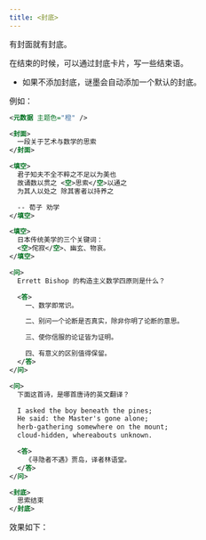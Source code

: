 ```yaml
---
title: <封底>
---
```


有封面就有封底。

在结束的时候，可以通过封底卡片，写一些结束语。

- 如果不添加封底，谜墨会自动添加一个默认的封底。

例如：

```xml
<元数据 主题色="橙" />

<封面>
  一段关于艺术与数学的思索
</封面>

<填空>
  君子知夫不全不粹之不足以为美也
  故诵数以贯之 <空>思索</空>以通之
  为其人以处之 除其害者以持养之

  -- 荀子 劝学
</填空>

<填空>
  日本传统美学的三个关键词：
  <空>侘寂</空>、幽玄、物哀。
</填空>

<问>
  Errett Bishop 的构造主义数学四原则是什么？

  <答>
    一、数学即常识。

    二、别问一个论断是否真实，除非你明了论断的意思。

    三、使你信服的论证皆为证明。

    四、有意义的区别值得保留。
  </答>
</问>

<问>
  下面这首诗，是哪首唐诗的英文翻译？

  I asked the boy beneath the pines;
  He said: the Master's gone alone;
  herb-gathering somewhere on the mount;
  cloud-hidden, whereabouts unknown.

  <答>
    《寻隐者不遇》贾岛，译者林语堂。
  </答>
</问>

<封底>
  思索结束
</封底>
```

效果如下：

<mimor src="back-cover-example-1.mimor" />
